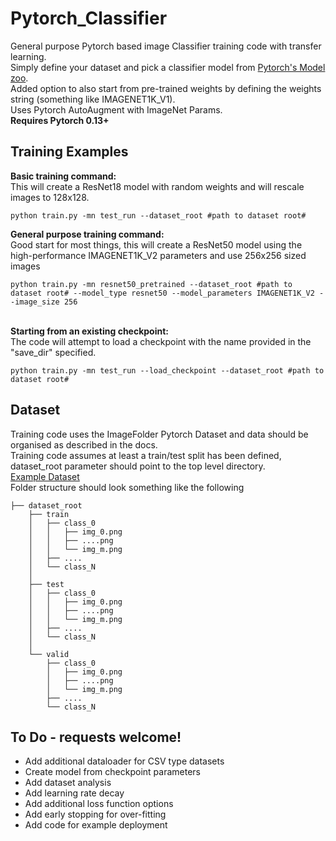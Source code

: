 # Pytorch_Classifier
General purpose Pytorch based image Classifier training code with transfer learning. <br>
Simply define your dataset and pick a classifier model from [Pytorch's Model zoo](https://pytorch.org/vision/0.13/models.html).<br>
Added option to also start from pre-trained weights by defining the weights string (something like IMAGENET1K_V1).<br>
Uses Pytorch AutoAugment with ImageNet Params. <br>
<b> Requires Pytorch 0.13+ </b>

## Training Examples
<b> Basic training command: </b><br>
This will create a ResNet18 model with random weights and will rescale images to 128x128.

```
python train.py -mn test_run --dataset_root #path to dataset root#
```

<b> General purpose training command: </b><br>
Good start for most things, this will create a ResNet50 model using the high-performance IMAGENET1K_V2 parameters and use 256x256 sized images

```
python train.py -mn resnet50_pretrained --dataset_root #path to dataset root# --model_type resnet50 --model_parameters IMAGENET1K_V2 --image_size 256
```

<br>
<b> Starting from an existing checkpoint: </b><br>
The code will attempt to load a checkpoint with the name provided in the "save_dir" specified.

```
python train.py -mn test_run --load_checkpoint --dataset_root #path to dataset root#
```

## Dataset
Training code uses the ImageFolder Pytorch Dataset and data should be organised as described in the docs. <br>
Training code assumes at least a train/test split has been defined, dataset_root parameter should point to the top level directory. <br>
[Example Dataset](https://www.kaggle.com/datasets/gpiosenka/100-bird-species)<br>
Folder structure should look something like the following <br>
```
├── dataset_root
    ├── train
    │   ├── class_0
    │   │   ├── img_0.png
    │   │   ├── ....png
    │   │   └── img_m.png
    │   ├── ....
    │   └── class_N
    │
    ├── test
    │   ├── class_0
    │   │   ├── img_0.png
    │   │   ├── ....png
    │   │   └── img_m.png
    │   ├── ....
    │   └── class_N
    │
    └── valid
        ├── class_0
        │   ├── img_0.png
        │   ├── ....png
        │   └── img_m.png
        ├── ....
        └── class_N

```
## To Do - requests welcome!
- Add additional dataloader for CSV type datasets
- Create model from checkpoint parameters
- Add dataset analysis
- Add learning rate decay
- Add additional loss function options
- Add early stopping for over-fitting
- Add code for example deployment
